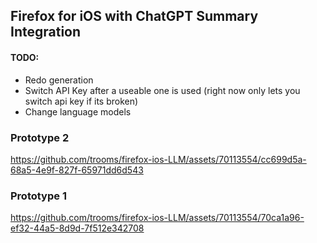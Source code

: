## Firefox for iOS with ChatGPT Summary Integration
#### TODO:
- Redo generation
- Switch API Key after a useable one is used (right now only lets you switch api key if its broken)
- Change language models
### Prototype 2
https://github.com/trooms/firefox-ios-LLM/assets/70113554/cc699d5a-68a5-4e9f-827f-65971dd6d543
### Prototype 1
https://github.com/trooms/firefox-ios-LLM/assets/70113554/70ca1a96-ef32-44a5-8d9d-7f512e342708

